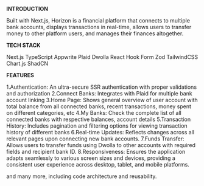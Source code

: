 **INTRODUCTION**

Built with Next.js, Horizon is a financial platform that connects to multiple bank accounts, displays transactions in real-time, allows users to transfer money to other platform users, and manages their finances altogether.

**TECH STACK**

Next.js
TypeScript
Appwrite
Plaid
Dwolla
React Hook Form
Zod
TailwindCSS
Chart.js
ShadCN

**FEATURES**

1.Authentication: An ultra-secure SSR authentication with proper validations and authorization
2.Connect Banks: Integrates with Plaid for multiple bank account linking
3.Home Page: Shows general overview of user account with total balance from all connected banks, recent transactions, money spent on different categories, etc
4.My Banks: Check the complete list of all connected banks with respective balances, account details
5.Transaction History: Includes pagination and filtering options for viewing transaction history of different banks
6.Real-time Updates: Reflects changes across all relevant pages upon connecting new bank accounts.
7.Funds Transfer: Allows users to transfer funds using Dwolla to other accounts with required fields and recipient bank ID.
8.Responsiveness: Ensures the application adapts seamlessly to various screen sizes and devices, providing a consistent user experience across desktop, tablet, and mobile platforms.

and many more, including code architecture and reusability.
